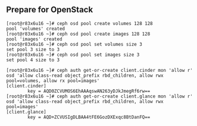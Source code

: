 ## Prepare for OpenStack
	
	[root@r83x6u16 ~]# ceph osd pool create volumes 128 128
	pool 'volumes' created
	[root@r83x6u16 ~]# ceph osd pool create images 128 128
	pool 'images' created
	[root@r83x6u16 ~]# ceph osd pool set volumes size 3
	set pool 3 size to 3
	[root@r83x6u16 ~]# ceph osd pool set images size 3
	set pool 4 size to 3
	
	[root@r83x6u16 ~]# ceph auth get-or-create client.cinder mon 'allow r' osd 'allow class-read object_prefix rbd_children, allow rwx pool=volumes, allow rx pool=images'
	[client.cinder]
	        key = AQD0ZCVUMOS6EhAAAqswAN263yDJkJmegRf6rw==
	[root@r83x6u16 ~]# ceph auth get-or-create client.glance mon 'allow r' osd 'allow class-read object_prefix rbd_children, allow rwx pool=images'
	[client.glance]
	        key = AQD+ZCVUSIgDLBAA4tFE6GozDXExqc8BtDanFQ==
	
